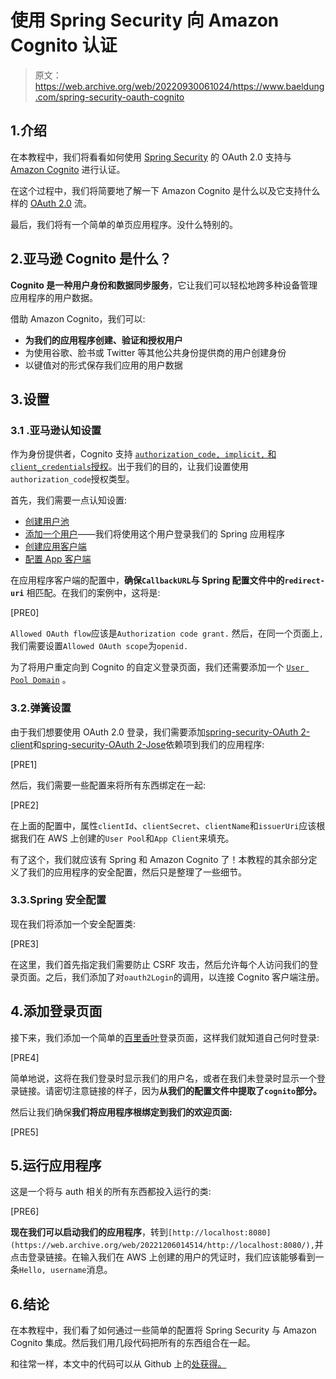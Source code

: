 # 使用 Spring Security 向 Amazon Cognito 认证

> 原文：<https://web.archive.org/web/20220930061024/https://www.baeldung.com/spring-security-oauth-cognito>

## 1.介绍

在本教程中，我们将看看如何使用 [Spring Security](/web/20221206014514/https://www.baeldung.com/security-spring) 的 OAuth 2.0 支持与 [Amazon Cognito](https://web.archive.org/web/20221206014514/https://aws.amazon.com/cognito/) 进行认证。

在这个过程中，我们将简要地了解一下 Amazon Cognito 是什么以及它支持什么样的 [OAuth 2.0](https://web.archive.org/web/20221206014514/https://oauth.net/2/) 流。

最后，我们将有一个简单的单页应用程序。没什么特别的。

## 2.亚马逊 Cognito 是什么？

**Cognito 是一种用户身份和数据同步服务**，它让我们可以轻松地跨多种设备管理应用程序的用户数据。

借助 Amazon Cognito，我们可以:

*   **为我们的应用程序创建、验证和授权用户**
*   为使用谷歌、脸书或 Twitter 等其他公共身份提供商的用户创建身份
*   以键值对的形式保存我们应用的用户数据

## 3.设置

### 3.1 .亚马逊认知设置

作为身份提供者，Cognito 支持 [`authorization_code, implicit,` 和`client_credentials`授权](https://web.archive.org/web/20221206014514/https://oauth.net/2/grant-types/)。出于我们的目的，让我们设置使用`authorization_code`授权类型。

首先，我们需要一点认知设置:

*   [创建用户池](https://web.archive.org/web/20221206014514/https://docs.aws.amazon.com/cognito/latest/developerguide/tutorial-create-user-pool.html)
*   [添加一个用户](https://web.archive.org/web/20221206014514/https://docs.aws.amazon.com/cognito/latest/developerguide/signing-up-users-in-your-app.html)——我们将使用这个用户登录我们的 Spring 应用程序
*   [创建应用客户端](https://web.archive.org/web/20221206014514/https://docs.aws.amazon.com/cognito/latest/developerguide/user-pool-settings-client-apps.html)
*   [配置 App 客户端](https://web.archive.org/web/20221206014514/https://docs.aws.amazon.com/cognito/latest/developerguide/cognito-user-pools-app-idp-settings.html)

在应用程序客户端的配置中，**确保`CallbackURL`与 Spring 配置文件中的`redirect-uri`** 相匹配。在我们的案例中，这将是:

[PRE0]

`Allowed OAuth flow`应该是`Authorization code grant.` 然后，在同一个页面上`,`我们需要设置`Allowed OAuth scope`为`openid.`

为了将用户重定向到 Cognito 的自定义登录页面，我们还需要添加一个 [`User Pool Domain`](https://web.archive.org/web/20221206014514/https://docs.aws.amazon.com/cognito/latest/developerguide/cognito-user-pools-assign-domain.html) 。

### 3.2.弹簧设置

由于我们想要使用 OAuth 2.0 登录，我们需要添加[spring-security-OAuth 2-client](https://web.archive.org/web/20221206014514/https://search.maven.org/search?q=a:spring-security-oauth2-client%20g:org.springframework.security)和[spring-security-OAuth 2-Jose](https://web.archive.org/web/20221206014514/https://search.maven.org/search?q=a:spring-security-oauth2-jose%20g:org.springframework.security)依赖项到我们的应用程序:

[PRE1]

然后，我们需要一些配置来将所有东西绑定在一起:

[PRE2]

在上面的配置中，属性`clientId`、`clientSecret`、`clientName`和`issuerUri`应该根据我们在 AWS 上创建的`User Pool`和`App Client`来填充。

有了这个，我们就应该有 Spring 和 Amazon Cognito 了！本教程的其余部分定义了我们的应用程序的安全配置，然后只是整理了一些细节。

### 3.3.Spring 安全配置

现在我们将添加一个安全配置类:

[PRE3]

在这里，我们首先指定我们需要防止 CSRF 攻击，然后允许每个人访问我们的登录页面。之后，我们添加了对`oauth2Login`的调用，以连接 Cognito 客户端注册。

## 4.添加登录页面

接下来，我们添加一个简单的[百里香叶](/web/20221206014514/https://www.baeldung.com/thymeleaf-in-spring-mvc)登录页面，这样我们就知道自己何时登录:

[PRE4]

简单地说，这将在我们登录时显示我们的用户名，或者在我们未登录时显示一个登录链接。请密切注意链接的样子，因为**从我们的配置文件中提取了`cognito`部分。**

然后让我们确保**我们将应用程序根绑定到我们的欢迎页面:**

[PRE5]

## 5.运行应用程序

这是一个将与 auth 相关的所有东西都投入运行的类:

[PRE6]

**现在我们可以启动我们的应用程序**，转到`[http://localhost:8080](https://web.archive.org/web/20221206014514/http://localhost:8080/),`并点击登录链接。在输入我们在 AWS 上创建的用户的凭证时，我们应该能够看到一条`Hello, username`消息。

## 6.结论

在本教程中，我们看了如何通过一些简单的配置将 Spring Security 与 Amazon Cognito 集成。然后我们用几段代码把所有的东西组合在一起。

和往常一样，本文中的代码可以从 Github 上的[处获得。](https://web.archive.org/web/20221206014514/https://github.com/eugenp/tutorials/tree/master/spring-security-modules/spring-security-cognito)